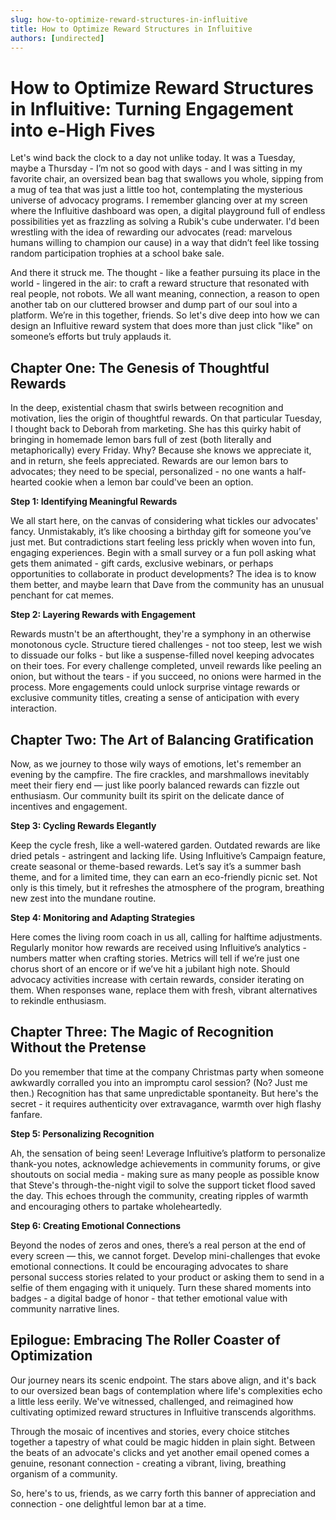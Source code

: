 ```yaml
---
slug: how-to-optimize-reward-structures-in-influitive
title: How to Optimize Reward Structures in Influitive
authors: [undirected]
---
```



# How to Optimize Reward Structures in Influitive: Turning Engagement into e-High Fives

Let's wind back the clock to a day not unlike today. It was a Tuesday, maybe a Thursday - I’m not so good with days - and I was sitting in my favorite chair, an oversized bean bag that swallows you whole, sipping from a mug of tea that was just a little too hot, contemplating the mysterious universe of advocacy programs. I remember glancing over at my screen where the Influitive dashboard was open, a digital playground full of endless possibilities yet as frazzling as solving a Rubik's cube underwater. I'd been wrestling with the idea of rewarding our advocates (read: marvelous humans willing to champion our cause) in a way that didn’t feel like tossing random participation trophies at a school bake sale.

And there it struck me. The thought - like a feather pursuing its place in the world - lingered in the air: to craft a reward structure that resonated with real people, not robots. We all want meaning, connection, a reason to open another tab on our cluttered browser and dump part of our soul into a platform. We’re in this together, friends. So let's dive deep into how we can design an Influitive reward system that does more than just click "like" on someone’s efforts but truly applauds it. 

## Chapter One: The Genesis of Thoughtful Rewards

In the deep, existential chasm that swirls between recognition and motivation, lies the origin of thoughtful rewards. On that particular Tuesday, I thought back to Deborah from marketing. She has this quirky habit of bringing in homemade lemon bars full of zest (both literally and metaphorically) every Friday. Why? Because she knows we appreciate it, and in return, she feels appreciated. Rewards are our lemon bars to advocates; they need to be special, personalized - no one wants a half-hearted cookie when a lemon bar could've been an option.

**Step 1: Identifying Meaningful Rewards**

We all start here, on the canvas of considering what tickles our advocates' fancy. Unmistakably, it’s like choosing a birthday gift for someone you’ve just met. But contradictions start feeling less prickly when woven into fun, engaging experiences. Begin with a small survey or a fun poll asking what gets them animated - gift cards, exclusive webinars, or perhaps opportunities to collaborate in product developments? The idea is to know them better, and maybe learn that Dave from the community has an unusual penchant for cat memes.

**Step 2: Layering Rewards with Engagement** 

Rewards mustn't be an afterthought, they're a symphony in an otherwise monotonous cycle. Structure tiered challenges - not too steep, lest we wish to dissuade our folks - but like a suspense-filled novel keeping advocates on their toes. For every challenge completed, unveil rewards like peeling an onion, but without the tears - if you succeed, no onions were harmed in the process. More engagements could unlock surprise vintage rewards or exclusive community titles, creating a sense of anticipation with every interaction.

## Chapter Two: The Art of Balancing Gratification

Now, as we journey to those wily ways of emotions, let's remember an evening by the campfire. The fire crackles, and marshmallows inevitably meet their fiery end — just like poorly balanced rewards can fizzle out enthusiasm. Our community built its spirit on the delicate dance of incentives and engagement.

**Step 3: Cycling Rewards Elegantly**

Keep the cycle fresh, like a well-watered garden. Outdated rewards are like dried petals - astringent and lacking life. Using Influitive’s Campaign feature, create seasonal or theme-based rewards. Let’s say it’s a summer bash theme, and for a limited time, they can earn an eco-friendly picnic set. Not only is this timely, but it refreshes the atmosphere of the program, breathing new zest into the mundane routine.

**Step 4: Monitoring and Adapting Strategies**

Here comes the living room coach in us all, calling for halftime adjustments. Regularly monitor how rewards are received using Influitive’s analytics - numbers matter when crafting stories. Metrics will tell if we’re just one chorus short of an encore or if we’ve hit a jubilant high note. Should advocacy activities increase with certain rewards, consider iterating on them. When responses wane, replace them with fresh, vibrant alternatives to rekindle enthusiasm.

## Chapter Three: The Magic of Recognition Without the Pretense

Do you remember that time at the company Christmas party when someone awkwardly corralled you into an impromptu carol session? (No? Just me then.) Recognition has that same unpredictable spontaneity. But here's the secret - it requires authenticity over extravagance, warmth over high flashy fanfare.

**Step 5: Personalizing Recognition**

Ah, the sensation of being seen! Leverage Influitive’s platform to personalize thank-you notes, acknowledge achievements in community forums, or give shoutouts on social media - making sure as many people as possible know that Steve's through-the-night vigil to solve the support ticket flood saved the day. This echoes through the community, creating ripples of warmth and encouraging others to partake wholeheartedly.

**Step 6: Creating Emotional Connections**

Beyond the nodes of zeros and ones, there’s a real person at the end of every screen — this, we cannot forget. Develop mini-challenges that evoke emotional connections. It could be encouraging advocates to share personal success stories related to your product or asking them to send in a selfie of them engaging with it uniquely. Turn these shared moments into badges - a digital badge of honor - that tether emotional value with community narrative lines.

## Epilogue: Embracing The Roller Coaster of Optimization

Our journey nears its scenic endpoint. The stars above align, and it's back to our oversized bean bags of contemplation where life's complexities echo a little less eerily. We've witnessed, challenged, and reimagined how cultivating optimized reward structures in Influitive transcends algorithms. 

Through the mosaic of incentives and stories, every choice stitches together a tapestry of what could be magic hidden in plain sight. Between the beats of an advocate's clicks and yet another email opened comes a genuine, resonant connection - creating a vibrant, living, breathing organism of a community.

So, here's to us, friends, as we carry forth this banner of appreciation and connection - one delightful lemon bar at a time.